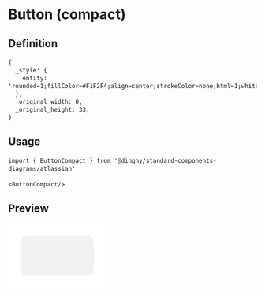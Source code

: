 # Button (compact)

## Definition

```
{
  _style: { 
    entity: 'rounded=1;fillColor=#F1F2F4;align=center;strokeColor=none;html=1;whiteSpace=wrap;fontColor=#596780;fontSize=12;sketch=0;',
  },
  _original_width: 0,
  _original_height: 33,
}
```

## Usage

```
import { ButtonCompact } from '@dinghy/standard-components-diagrams/atlassian'

<ButtonCompact/>
```

## Preview

<img src="./button-compact.png" width="200"/>
